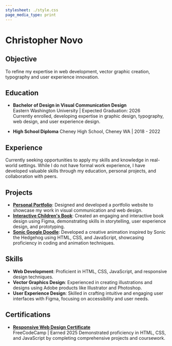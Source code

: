 ```yaml
---
stylesheet: ./style.css
page_media_type: print
---
```


# Christopher Novo

## Objective
To refine my expertise in web development, vector graphic creation, typography and user experience innovation.

## Education
- **Bachelor of Design in Visual Communication Design**  
  Eastern Washington University | Expected Graduation: 2026  
  Currently enrolled, developing expertise in graphic design, typography, web design, and user experience design.

- **High School Diploma**
Cheney High School, Cheney WA | 2018 - 2022

## Experience
Currently seeking opportunities to apply my skills and knowledge in real-world settings. While I do not have formal work experience, I have developed valuable skills through my education, personal projects, and collaboration with peers.

## Projects
- **[Personal Portfolio](https://personal-portfolio-cn.my.canva.site/)**: Designed and developed a portfolio website to showcase my work in visual communication and web design.
- **[Interactive Children's Book](https://www.figma.com/proto/sEi85tm9I0pOKekdPp4x0f/UX-2--Project--3--Children-s-Experience?node-id=136-105&starting-point-node-id=136%3A105&t=CWyJZZl6O5Nb2GNf-1)**: Created an engaging and interactive book design using Figma, demonstrating skills in storytelling, user experience design, and prototyping.
- **[Sonic Google Doodle](https://sonic-google-doodle.netlify.app/)**: Developed a creative animation inspired by Sonic the Hedgehog using HTML, CSS, and JavaScript, showcasing proficiency in coding and animation techniques.

## Skills
- **Web Development**: Proficient in HTML, CSS, JavaScript, and responsive design techniques.
- **Vector Graphics Design**: Experienced in creating illustrations and designs using Adobe products like Illustrator and Photoshop.
- **User Experience Design**: Skilled in crafting intuitive and engaging user interfaces with Figma, focusing on accessibility and user needs.

## Certifications
- **[Responsive Web Design Certificate](https://www.freecodecamp.org/certification/chrisnovo1/responsive-web-design)**  
  FreeCodeCamp | Earned 2025 
  Demonstrated proficiency in HTML, CSS, and JavaScript by completing comprehensive projects and coursework.